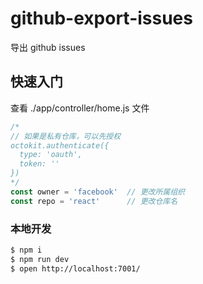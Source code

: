 # github-export-issues

导出 github issues

## 快速入门

<!-- 在此次添加使用文档 -->

查看 ./app/controller/home.js 文件

```javascript
/*
// 如果是私有仓库，可以先授权
octokit.authenticate({
  type: 'oauth',
  token: ''
})
*/
const owner = 'facebook'  // 更改所属组织
const repo = 'react'      // 更改仓库名
```

### 本地开发

```bash
$ npm i
$ npm run dev
$ open http://localhost:7001/
```
